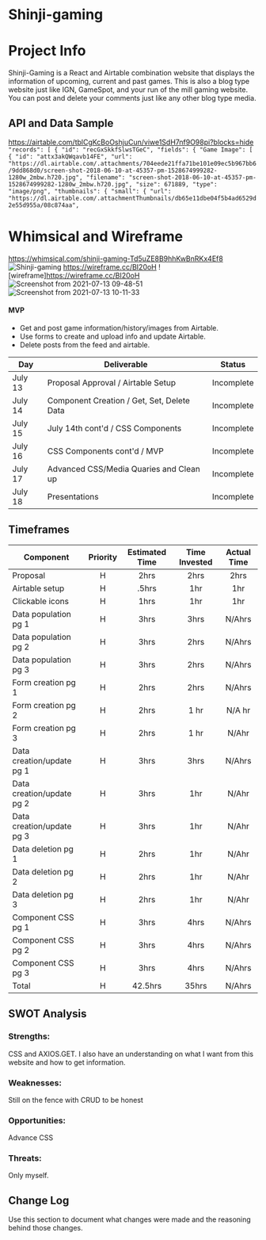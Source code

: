 

# Shinji-gaming

# Project Info

Shinji-Gaming is a React and Airtable combination website that displays the information of upcoming, current and past games. This is also a blog type website just like IGN, GameSpot, and your run of the mill gaming website. You can post and delete your comments just like any other blog type media.

## API and Data Sample
https://airtable.com/tblCgKcBoOshjuCun/viwe1SdH7nf9O98pi?blocks=hide
``"records": [
        {
            "id": "recGxSkkfSlwsTGeC",
            "fields": {
                "Game Image": [
                    {
                        "id": "attx3akQWqavb14FE",
                        "url": "https://dl.airtable.com/.attachments/704eede21ffa71be101e09ec5b967bb6/9dd868d0/screen-shot-2018-06-10-at-45357-pm-1528674999282-1280w_2mbw.h720.jpg",
                        "filename": "screen-shot-2018-06-10-at-45357-pm-1528674999282-1280w_2mbw.h720.jpg",
                        "size": 671889,
                        "type": "image/png",
                        "thumbnails": {
                            "small": {
                                "url": "https://dl.airtable.com/.attachmentThumbnails/db65e11dbe04f5b4ad6529d2e55d955a/08c874aa",
                     ``

# Whimsical and Wireframe

https://whimsical.com/shinji-gaming-Td5uZE8B9hhKwBnRKx4Ef8
![Shinji-gaming](https://user-images.githubusercontent.com/67288133/125380327-0b3f5e80-e360-11eb-8d94-743a54496277.png)
https://wireframe.cc/BI20oH
![wireframe]https://wireframe.cc/BI20oH
![Screenshot from 2021-07-13 09-48-51](https://user-images.githubusercontent.com/67288133/125465914-4bc484e1-4ef7-4967-82ce-957558264cff.png)
![Screenshot from 2021-07-13 10-11-33](https://user-images.githubusercontent.com/67288133/125467261-1af3b792-6b98-4543-aea7-6179bcd80ae2.png)


#### MVP

- Get and post game information/history/images from Airtable.
- Use forms to create and upload info and update Airtable.
- Delete posts from the feed and airtable.

| Day      | Deliverable                                | Status   |
| -------- | ------------------------------------------ | -------- |
| July 13  | Proposal Approval / Airtable Setup         | Incomplete |
| July 14  | Component Creation / Get, Set, Delete Data | Incomplete |
| July 15  | July 14th cont'd / CSS Components          | Incomplete |
| July 16  | CSS Components cont'd / MVP                | Incomplete |
| July 17  | Advanced CSS/Media Quaries and Clean up    | Incomplete |
| July 18  | Presentations                              | Incomplete |

## Timeframes

| Component                 | Priority | Estimated Time | Time Invested | Actual Time |
| ------------------------- | :------: | :------------: | :-----------: | :---------: |
| Proposal                  |    H     |      2hrs      |     2hrs      |    2hrs     |
| Airtable setup            |    H     |     .5hrs      |      1hr      |     1hr     |
| Clickable icons           |    H     |      1hrs      |      1hr      |     1hr     |
| Data population pg 1      |    H     |      3hrs      |     3hrs      |    N/Ahrs     |
| Data population pg 2      |    H     |      3hrs      |     2hrs      |    N/Ahrs     |
| Data population pg 3      |    H     |      3hrs      |     2hrs      |    N/Ahrs     |
| Form creation pg 1        |    H     |      2hrs      |     2hrs      |    N/Ahrs     |
| Form creation pg 2        |    H     |      2hrs      |     1 hr      |    N/A hr     |
| Form creation pg 3        |    H     |      2hrs      |     1 hr      |     N/Ahr     |
| Data creation/update pg 1 |    H     |      3hrs      |     3hrs      |    N/Ahrs     |
| Data creation/update pg 2 |    H     |      3hrs      |      1hr      |     N/Ahr     |
| Data creation/update pg 3 |    H     |      3hrs      |      1hr      |     N/Ahr     |
| Data deletion pg 1        |    H     |      2hrs      |      1hr      |     N/Ahr     |
| Data deletion pg 2        |    H     |      2hrs      |      1hr      |     N/Ahr     |
| Data deletion pg 3        |    H     |      2hrs      |      1hr      |     N/Ahr     |
| Component CSS pg 1        |    H     |      3hrs      |     4hrs      |    N/Ahrs     |
| Component CSS pg 2        |    H     |      3hrs      |     4hrs      |    N/Ahrs     |
| Component CSS pg 3        |    H     |      3hrs      |     4hrs      |    N/Ahrs     |
| Total                     |    H     |    42.5hrs     |     35hrs     |    N/Ahrs    |


## SWOT Analysis

### Strengths:
CSS and AXIOS.GET. I also have an understanding on what I want from this website and how to get information.


### Weaknesses:
Still on the fence with CRUD to be honest


### Opportunities:
Advance CSS

### Threats:
Only myself.



## Change Log
 Use this section to document what changes were made and the reasoning behind those changes.  
